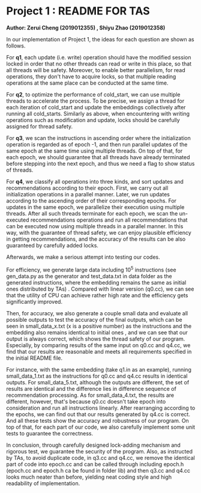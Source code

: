 # Project 1 : README FOR TAS

**Author: Zerui Cheng (2019012355) , Shiyu Zhao (2019012358)**



In our implementation of Project 1, the ideas for each question are shown as follows.

For **q1**, each update (i.e. write) operation should have the modified session locked in order that no other threads can read or write in this place, so that all threads will be safety. Moreover, to enable better parallelism, for read operations, they don't have to acquire locks, so that multiple reading operations at the same place can be conducted at the same time.

For **q2**, to optimize the performance of cold_start, we can use multiple threads to accelerate the process. To be precise, we assign a thread for each iteration of cold_start and update the embeddings collectively after running all cold_starts. Similarly as above, when encountering with writing operations such as modification and update, locks should be carefully assigned for thread safety.

For **q3**, we scan the instructions in ascending order where the initialization operation is regarded as of epoch -1, and then run parallel updates of the same epoch at the same time using multiple threads. On top of that, for each epoch, we should guarantee that all threads have already terminated before stepping into the next epoch, and thus we need a flag to show status of threads.

For **q4**, we classify all operations into three kinds, and sort updates and recommendations according to their epoch. First, we carry out all initialization operations in a parallel manner. Later, we run updates according to the ascending order of their corresponding epochs. For updates in the  same epoch, we parallelize their execution using multiple threads. After all such threads terminate for each epoch, we scan the un-executed recommendations operations and run all recommendations that can be executed now using multiple threads in a parallel manner. In this way, with the guarantee of thread safety, we can enjoy plausible efficiency in getting recommendations, and the accuracy of the results can be also guaranteed by carefully added locks.



Afterwards, we make a serious attempt into testing our codes.

For efficiency, we generate large data including $10^5$ instructions (see gen_data.py as the generator and test_data.txt in data folder as the generated instructions, where the embedding remains the same as initial ones distributed by TAs) . Compared with linear version (q0.cc), we can see that the utility of CPU can achieve rather high rate and the efficiency gets significantly improved.

Then, for accuracy, we also generate a couple small data and evaluate all possible outputs to test the accuracy of the final outputs, which can be seen in small_data_x.txt (x is a positive number) as the instructions and the embedding also remains identical to initial ones , and we can see that our output is always correct, which shows the thread safety of our program. Especially, by comparing results of the same input on q0.cc and q4.cc, we find that our results are reasonable and meets all requirements specified in the initial README file.

For instance, with the same embedding (take q1.in as an example), running small_data_1.txt as the instructions for q0.cc and q4.cc results in identical outputs. For small_data_5.txt, although the outputs are different, the set of results are identical and the difference lies in difference sequence of recommendation processing. As for small_data_4.txt, the results are different, however, that's because q0.cc doesn't take epoch into consideration and run all instructions linearly. After rearranging according to the epochs, we can find out that our results generated by q4.cc is correct. And all these tests show the accuracy and robustness of our program. On top of that, for each part of our code, we also carefully implement some unit tests to guarantee the correctness.



In conclusion, through carefully designed lock-adding mechanism and rigorous test, we guarantee the security of the program. Also, as instructed by TAs, to avoid duplicate code, in q3.cc and q4.cc, we remove the identical part of code into epoch.cc and can be called through including epoch.h (epoch.cc and epoch.h ca be found in folder lib) and then q3.cc and q4.cc looks much neater than before, yielding neat coding style and high readability of implementation.

